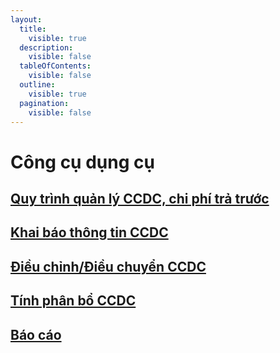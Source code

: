 ```yaml
---
layout:
  title:
    visible: true
  description:
    visible: false
  tableOfContents:
    visible: false
  outline:
    visible: true
  pagination:
    visible: false
---
```


# Công cụ dụng cụ

## [Quy trình quản lý CCDC, chi phí trả trước](quy-trinh-quan-ly-ccdc-chi-phi-tra-truoc.md)

## [Khai báo thông tin CCDC](khai-bao-thong-tin-cong-cu-dung-cu/)

## [Điều chỉnh/Điều chuyển CCDC](dieu-chinh-dieu-chuyen-ccdc/)

## [Tính phân bổ CCDC](tinh-phan-bo-cong-cu-dung-cu/)

## [Báo cáo](bao-cao-4/)
